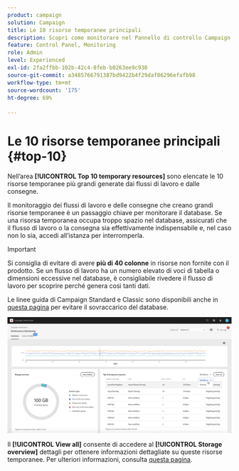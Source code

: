 ```yaml
---
product: campaign
solution: Campaign
title: Le 10 risorse temporanee principali
description: Scopri come monitorare nel Pannello di controllo Campaign le 10 risorse temporanee più grandi generate dai flussi di lavoro e dalle consegne nel database di Campaign.
feature: Control Panel, Monitoring
role: Admin
level: Experienced
exl-id: 2fa2ffbb-102b-42c4-8feb-b0263ee9c930
source-git-commit: a3485766791387bd9422b4f29daf86296efafb98
workflow-type: tm+mt
source-wordcount: '175'
ht-degree: 69%

---
```


# Le 10 risorse temporanee principali {#top-10}

Nell’area **[!UICONTROL Top 10 temporary resources]** sono elencate le 10 risorse temporanee più grandi generate dai flussi di lavoro e dalle consegne.

Il monitoraggio dei flussi di lavoro e delle consegne che creano grandi risorse temporanee è un passaggio chiave per monitorare il database. Se una risorsa temporanea occupa troppo spazio nel database, assicurati che il flusso di lavoro o la consegna sia effettivamente indispensabile e, nel caso non lo sia, accedi all’istanza per interromperla.

>[!IMPORTANT]
>
>Si consiglia di evitare di avere **più di 40 colonne** in risorse non fornite con il prodotto. Se un flusso di lavoro ha un numero elevato di voci di tabella o dimensioni eccessive nel database, è consigliabile rivedere il flusso di lavoro per scoprire perché genera così tanti dati.
>
>Le linee guida di Campaign Standard e Classic sono disponibili anche in [questa pagina](database-preventing-overload.md) per evitare il sovraccarico del database.

![](assets/database-top10.png)

Il **[!UICONTROL View all]** consente di accedere al **[!UICONTROL Storage overview]** dettagli per ottenere informazioni dettagliate su queste risorse temporanee. Per ulteriori informazioni, consulta [questa pagina](database-storage-overview.md).
